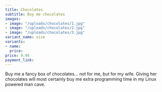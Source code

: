 ```yaml
---
title: Chocolates
subtitle: Buy me chocolates
images:
- image: "/uploads/chocolates/1.jpg"
- image: "/uploads/chocolates/2.jpg"
- image: "/uploads/chocolates/3.jpg"
variant_name: size
variants:
- name: 
  price: 
price: 9.95
payment_link: 
---
```


Buy me a fancy box of chocolates... not for me, but for my wife. Giving her chocolates will most certainly buy me extra programming time in my Linux powered man cave.